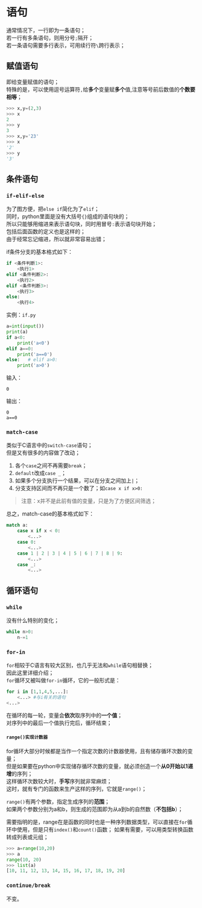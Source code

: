 # 语句
通常情况下，一行即为一条语句；  
若一行有多条语句，则用分号`;`隔开；  
若一条语句需要多行表示，可用续行符`\`跨行表示；

## 赋值语句
即给变量赋值的语句；  
特殊的是，可以使用逗号运算符`,`给**多个**变量赋**多个**值,注意等号前后数值的**个数要相等**；  
```py
>>> x,y=(2,3)  
>>> x
2
>>> y
3
>>> x,y='23'   
>>> x
'2'
>>> y
'3'
```

## 条件语句
### `if-elif-else`
为了图方便，把`else if`简化为了`elif`；  
同时，python里面是没有大括号`{}`组成的语句块的；  
所以只能够用缩进来表示语句块，同时用冒号`:`表示语句块开始；  
包括后面函数的定义也是这样的；  
由于经常忘记缩进，所以就非常容易出错；

if条件分支的基本格式如下：
```py
if <条件判断1>:
    <执行1>
elif <条件判断2>:
    <执行2>
elif <条件判断3>:
    <执行3>
else:
    <执行4>
```

实例：`if.py`
```py
a=int(input())
print(a)
if a<0:
    print('a<0')
elif a==0:
    print('a==0')
else:   # elif a>0:
    print('a>0')
```
输入：
```
0
```
输出：
```
0
a==0
```

### `match-case`
类似于C语言中的`switch-case`语句；  
但是又有很多的内容做了改动；  

1. 各个`case`之间不再需要`break`；
2. `default`改成`case _`；
3. 如果多个分支执行一个结果，可以在分支之间加上`|`；
4. 分支支持区间而不再只是一个数了；如`case x if x>0:`
> 注意：x并不是此前有值的变量，只是为了方便区间筛选；

总之，match-case的基本格式如下：
```py
match a:
    case x if x < 0:
        <...>
    case 0:
        <...>
    case 1 | 2 | 3 | 4 | 5 | 6 | 7 | 8 | 9:
        <...>
    case _:
        <...>
```

## 循环语句
### `while`
没有什么特别的变化；
```py
while n>0:
    n-=1
```

### `for-in`
`for`相较于C语言有较大区别，也几乎无法和`while`语句相替换；  
因此这里详细介绍；  
`for`循环又被叫做`for-in`循环，它的一般形式是：
```py
for i in [1,1,4,5,...]:
    <...> #与i有关的语句
<...>
```
在循环的每一轮，变量会**依次**取序列中的**一个值**；  
对序列中的最后一个值执行完后，循环结束；    

#### `range()实现计数器`
for循环大部分时候都是当作一个指定次数的计数器使用，且有储存循环次数的变量；  
但是如果要在python中实现储存循环次数的变量，就必须创造一个**从0开始以1递增**的序列；  
这样循环次数较大时，**手写**序列就非常麻烦；  
这时，就有专门的函数来生产这样的序列，它就是`range()`；

`range()`有两个参数，指定生成序列的**范围**；  
如果两个参数分别为a和b，则生成的范围即为从a到b的自然数（**不包括b**）；

需要指明的是，range在是函数的同时也是一种序列数据类型，可以直接在`for`循环中使用，但是只有`index()`和`count()`函数；
如果有需要，可以用类型转换函数转成列表或元组；  
```py
>>> a=range(10,20)
>>> a
range(10, 20)
>>> list(a)
[10, 11, 12, 13, 14, 15, 16, 17, 18, 19, 20]
```

### `continue/break`
不变。